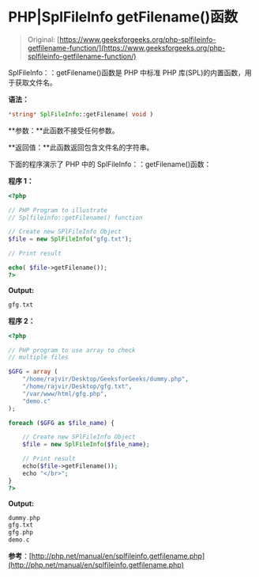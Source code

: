 # PHP|SplFileInfo getFilename()函数

> Original: [https://www.geeksforgeeks.org/php-splfileinfo-getfilename-function/](https://www.geeksforgeeks.org/php-splfileinfo-getfilename-function/)

SplFileInfo：：getFilename()函数是 PHP 中标准 PHP 库(SPL)的内置函数，用于获取文件名。

**语法：**

```php
*string* SplFileInfo::getFilename( void )
```

**参数：**此函数不接受任何参数。

**返回值：**此函数返回包含文件名的字符串。

下面的程序演示了 PHP 中的 SplFileInfo：：getFilename()函数：

**程序 1：**

```php
<?php

// PHP Program to illustrate 
// Splfileinfo::getFilename() function

// Create new SPlFileInfo Object
$file = new SplFileInfo("gfg.txt");

// Print result

echo( $file->getFilename());
?>
```

**Output:**

```php
gfg.txt

```

**程序 2：**

```php
<?php

// PHP program to use array to check 
// multiple files

$GFG = array (
    "/home/rajvir/Desktop/GeeksforGeeks/dummy.php",
    "/home/rajvir/Desktop/gfg.txt",
    "/var/www/html/gfg.php",
    "demo.c"
);

foreach ($GFG as $file_name) {

    // Create new SPlFileInfo Object
    $file = new SplFileInfo($file_name);

    // Print result
    echo($file->getFilename());
    echo "</br>";
}
?>
```

**Output:**

```php
dummy.php
gfg.txt
gfg.php
demo.c

```

**参考**：[http://php.net/manual/en/splfileinfo.getfilename.php](http://php.net/manual/en/splfileinfo.getfilename.php)